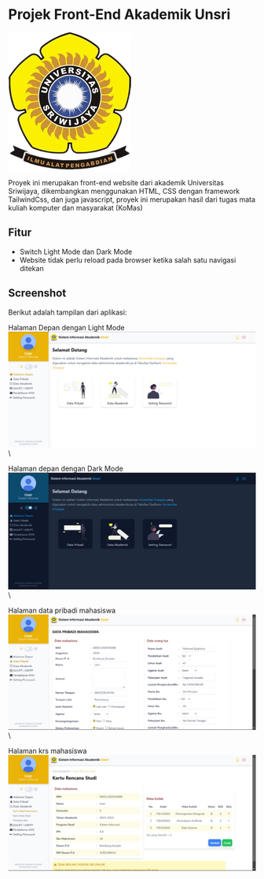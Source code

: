 # Projek Front-End Akademik Unsri 

![Project Logo](/image/logo_unsri.png)

Proyek ini merupakan front-end website dari akademik Universitas Sriwijaya, dikembangkan menggunakan HTML, CSS dengan framework TailwindCss, dan juga javascript, proyek ini merupakan hasil dari tugas mata kuliah komputer dan masyarakat (KoMas)

## Fitur
- Switch Light Mode dan Dark Mode
- Website tidak perlu reload pada browser ketika salah satu navigasi ditekan

## Screenshot
Berikut adalah tampilan dari aplikasi:

Halaman Depan dengan Light Mode
![Tampilan halaman depan dengan light mode](/image/halaman_depan_light_mode.png)\

Halaman depan dengan Dark Mode
![Tampilan halaman depan dengan dark mode](/image/halaman_depan_dark_mode.png)\

Halaman data pribadi mahasiswa
![Tampilan halaman data_pribadi_mahasiswa](/image/halaman_data_pribadi_mhs.png)\

Halaman krs mahasiswa
![Tampilan halaman krs](/image/halaman_krs.png)
